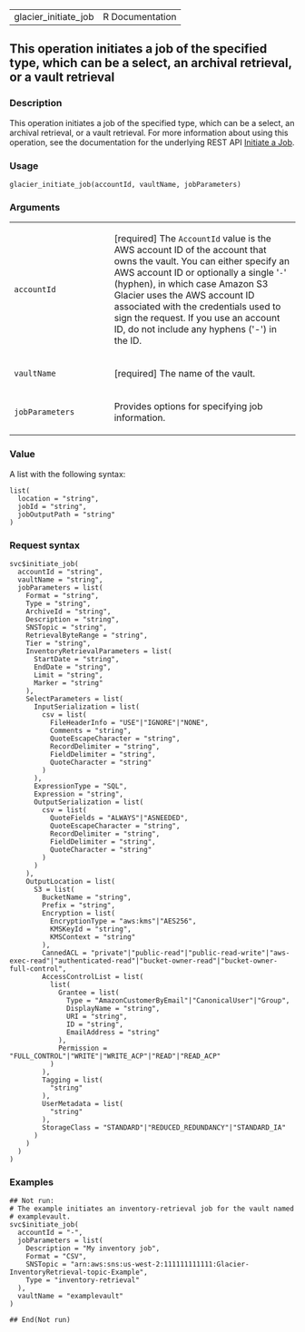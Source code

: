 <table style="width: 100%;">
<tbody>
<tr class="odd">
<td>glacier_initiate_job</td>
<td style="text-align: right;">R Documentation</td>
</tr>
</tbody>
</table>

## This operation initiates a job of the specified type, which can be a select, an archival retrieval, or a vault retrieval

### Description

This operation initiates a job of the specified type, which can be a
select, an archival retrieval, or a vault retrieval. For more
information about using this operation, see the documentation for the
underlying REST API [Initiate a
Job](https://docs.aws.amazon.com/amazonglacier/latest/dev/api-initiate-job-post.html).

### Usage

    glacier_initiate_job(accountId, vaultName, jobParameters)

### Arguments

<table>
<colgroup>
<col style="width: 35%" />
<col style="width: 65%" />
</colgroup>
<tbody>
<tr class="odd">
<td><code id="glacier_initiate_job_:_accountId">accountId</code></td>
<td><p>[required] The <code>AccountId</code> value is the AWS account ID
of the account that owns the vault. You can either specify an AWS
account ID or optionally a single '<code>-</code>' (hyphen), in which
case Amazon S3 Glacier uses the AWS account ID associated with the
credentials used to sign the request. If you use an account ID, do not
include any hyphens ('-') in the ID.</p></td>
</tr>
<tr class="even">
<td><code id="glacier_initiate_job_:_vaultName">vaultName</code></td>
<td><p>[required] The name of the vault.</p></td>
</tr>
<tr class="odd">
<td><code
id="glacier_initiate_job_:_jobParameters">jobParameters</code></td>
<td><p>Provides options for specifying job information.</p></td>
</tr>
</tbody>
</table>

### Value

A list with the following syntax:

    list(
      location = "string",
      jobId = "string",
      jobOutputPath = "string"
    )

### Request syntax

    svc$initiate_job(
      accountId = "string",
      vaultName = "string",
      jobParameters = list(
        Format = "string",
        Type = "string",
        ArchiveId = "string",
        Description = "string",
        SNSTopic = "string",
        RetrievalByteRange = "string",
        Tier = "string",
        InventoryRetrievalParameters = list(
          StartDate = "string",
          EndDate = "string",
          Limit = "string",
          Marker = "string"
        ),
        SelectParameters = list(
          InputSerialization = list(
            csv = list(
              FileHeaderInfo = "USE"|"IGNORE"|"NONE",
              Comments = "string",
              QuoteEscapeCharacter = "string",
              RecordDelimiter = "string",
              FieldDelimiter = "string",
              QuoteCharacter = "string"
            )
          ),
          ExpressionType = "SQL",
          Expression = "string",
          OutputSerialization = list(
            csv = list(
              QuoteFields = "ALWAYS"|"ASNEEDED",
              QuoteEscapeCharacter = "string",
              RecordDelimiter = "string",
              FieldDelimiter = "string",
              QuoteCharacter = "string"
            )
          )
        ),
        OutputLocation = list(
          S3 = list(
            BucketName = "string",
            Prefix = "string",
            Encryption = list(
              EncryptionType = "aws:kms"|"AES256",
              KMSKeyId = "string",
              KMSContext = "string"
            ),
            CannedACL = "private"|"public-read"|"public-read-write"|"aws-exec-read"|"authenticated-read"|"bucket-owner-read"|"bucket-owner-full-control",
            AccessControlList = list(
              list(
                Grantee = list(
                  Type = "AmazonCustomerByEmail"|"CanonicalUser"|"Group",
                  DisplayName = "string",
                  URI = "string",
                  ID = "string",
                  EmailAddress = "string"
                ),
                Permission = "FULL_CONTROL"|"WRITE"|"WRITE_ACP"|"READ"|"READ_ACP"
              )
            ),
            Tagging = list(
              "string"
            ),
            UserMetadata = list(
              "string"
            ),
            StorageClass = "STANDARD"|"REDUCED_REDUNDANCY"|"STANDARD_IA"
          )
        )
      )
    )

### Examples

    ## Not run: 
    # The example initiates an inventory-retrieval job for the vault named
    # examplevault.
    svc$initiate_job(
      accountId = "-",
      jobParameters = list(
        Description = "My inventory job",
        Format = "CSV",
        SNSTopic = "arn:aws:sns:us-west-2:111111111111:Glacier-InventoryRetrieval-topic-Example",
        Type = "inventory-retrieval"
      ),
      vaultName = "examplevault"
    )

    ## End(Not run)
